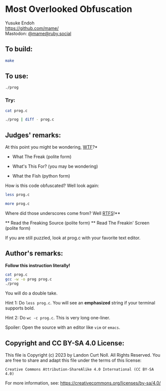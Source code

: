 # Most Overlooked Obfuscation

Yusuke Endoh\
<https://github.com/mame/>\
Mastodon: [@mame@ruby.social](https://ruby.social/@mame)


## To build:

```sh
make
```


## To use:

```sh
./prog
```


### Try:

```sh
cat prog.c

./prog | diff - prog.c
```


## Judges' remarks:

At this point you might be wondering, [WTF](http://acronyms.thefreedictionary.com/WTF)?\*

* What The Freak (polite form)

* What's This For? (you may be wondering)

* What the Fish (python form)

How is this code obfuscated?  Well look again:

```sh
less prog.c

more prog.c
```

Where did those underscores come from?  Well [RTFS](http://acronyms.thefreedictionary.com/RTFS)!\*\*

** Read the Freaking Source (polite form)
** Read The Freakin' Screen (polite form)

If you are still puzzled, look at prog.c with your favorite text editor.


## Author's remarks:

**Follow this instruction literally!**

```sh
cat prog.c
gcc -w -o prog prog.c
./prog
```

You will do a double take.

Hint 1: Do `less prog.c`.  You will see an **emphasized** string if your
terminal supports bold.

Hint 2: Do `wc -c prog.c`.  This is very long one-liner.

Spoiler: Open the source with an editor like `vim` or `emacs`.


## Copyright and CC BY-SA 4.0 License:

This file is Copyright (c) 2023 by Landon Curt Noll.  All Rights Reserved.
You are free to share and adapt this file under the terms of this license:

    Creative Commons Attribution-ShareAlike 4.0 International (CC BY-SA 4.0)

For more information, see: https://creativecommons.org/licenses/by-sa/4.0/
